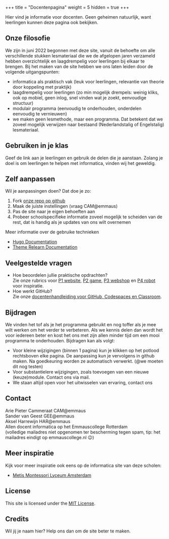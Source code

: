 +++
title = "Docentenpagina"
weight = 5
hidden = true
+++

Hier vind je informatie voor docenten. Geen geheimen natuurlijk, want leerlingen kunnen deze pagina ook bekijken.

<!--more-->

## Onze filosofie
We zijn in juni 2022 begonnen met deze site, vanuit de behoefte om alle verschillende stukken lesmateriaal die we de afgelopen jaren verzameld hebben overzichtelijk en laagdrempelig voor leerlingen bij elkaar te brengen. Bij het maken van de site hebben we ons laten leiden door de volgende uitgangspunten:
- informatica als praktisch vak (leuk voor leerlingen, relevantie van theorie door koppeling met praktijk)
- laagdrempelig voor leerlingen (zo min mogelijk drempels: weinig kliks, ook op mobiel, geen inlog, snel vinden wat je zoekt, eenvoudige structuur)
- modulair programma (eenvoudig te onderhouden, onderdelen eenvoudig te vernieuwen)
- we maken geen lesmethode, maar een programma. Dat betekent dat we zoveel mogelijk verwijzen naar bestaand (Nederlandstalig of Engelstalig) lesmateriaal.

## Gebruiken in je klas
Geef de link aan je leerlingen en gebruik de delen die je aanstaan. Zolang je doel is om leerlingen te helpen met informatica, vinden wij het geweldig.

## Zelf aanpassen 
Wil je aanpassingen doen? Dat doe je zo:
1. Fork [onze repo op github](https://github.com/emmauscollege/emmauscollege.github.io)
2. Maak de juiste instellingen (vraag CAM@emmaus)
3. Pas de site naar je eigen behoeften aan
4. Probeer schoolspecifieke informatie zoveel mogelijk te scheiden van de rest, dat is handig als je updates van ons wilt overnemen

Meer informatie over de gebruike technieken
 - [Hugo Documentation](https://gohugo.io/)
 - [Theme Relearn Documentation](https://mcshelby.github.io/hugo-theme-relearn/)

## Veelgestelde vragen
- Hoe beoordelen jullie praktische opdrachten?<br>
Zie onze rubrics voor [P1 website](O1-website-rubric.xlsx), [P2 game](O2-game-rubric.xlsx), [P3 webshop](O3-webshop-rubric.xlsx) en [P4 robot](O4-robot-rubric.xlsx) voor inspiratie.
- Hoe werkt GitHub?<br>
Zie onze [docentenhandleiding voor GitHub, Codespaces en Classroom](github-docenten).

## Bijdragen
We vinden het tof als je het programma gebruikt en nog toffer als je mee wilt werken om het verder te verbeteren. Als we kennis delen dan wordt het voor iedereen beter en kost het ons met zijn allen minder tijd om een mooi programma te onderhouden. Bijdragen kan als volgt:
- Voor kleine wijzigingen (binnen 1 pagina) kun je klikken op het potlood rechtsboven elke pagina. De aanpassing kun je vervolgens in github maken. Na goedkeuring worden ze automatisch verwerkt. (@we moeten dit nog testen)
- Voor substantielere wijzigingen, zoals toevoegen van een nieuwe (keuze)module. Contact ons via mail.
- We staan altijd open voor het uitwisselen van ervaring, contact ons

## Contact
Arie Pieter Cammeraat CAM@emmaus<br>
Sander van Geest GEE@emmaus <br>
Aksel Harrewijn HAR@emmaus <br>
Allen docent informatica op het Emmauscollege Rotterdam <br>
(volledige mailadres niet opgenomen ter bescherming tegen spam, tip: het mailadres eindigt op emmauscollege.nl 😉)

## Meer inspiratie
Kijk voor meer inspiratie ook eens op de informatica site van deze scholen:
- [Metis Montessori Lyceum Amsterdam](https://metis-montessori-lyceum.gitbook.io/)

## License

This site is licensed under the [MIT License](https://github.com/emmauscollege/emmauscollege.github.io/blob/main/LICENSE).

## Credits
Wil jij je naam hier? Help ons dan om de site beter te maken.


 
